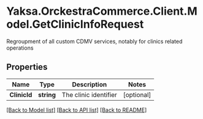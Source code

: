 # Yaksa.OrckestraCommerce.Client.Model.GetClinicInfoRequest
Regroupment of all custom CDMV services, notably for clinics related operations

## Properties

Name | Type | Description | Notes
------------ | ------------- | ------------- | -------------
**ClinicId** | **string** | The clinic identifier | [optional] 

[[Back to Model list]](../README.md#documentation-for-models) [[Back to API list]](../README.md#documentation-for-api-endpoints) [[Back to README]](../README.md)

